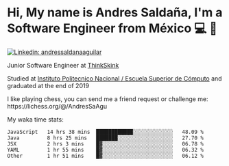 # Hi, My name is Andres Saldaña, I'm a Software Engineer from México :computer: :boy:

[![Linkedin: andressaldanaaguilar](https://img.shields.io/badge/-andressaldanaaguilar-blue?style=flat-square&logo=Linkedin&logoColor=white&link=https://www.linkedin.com/in/thaianebraga/)](https://www.linkedin.com/in/andressaldanaaguilar)

<p>Junior Software Engineer at <a href="https://www.thinkskink.com/">ThinkSkink</a></p>
<p>Studied at <a href="https://en.wikipedia.org/wiki/ESCOM">Instituto Politecnico Nacional / Escuela Superior de Cómputo</a> and graduated at the end of 2019</p>
<p>I like playing chess, you can send me a friend request or challenge me: https://lichess.org/@/AndresSaAgu</p>

<p> My waka time stats: </p>

<!--START_SECTION:waka-->
```text
JavaScript   14 hrs 38 mins  ████████████░░░░░░░░░░░░░   48.09 % 
Java         8 hrs 25 mins   ███████░░░░░░░░░░░░░░░░░░   27.70 % 
JSX          2 hrs 3 mins    █▓░░░░░░░░░░░░░░░░░░░░░░░   06.78 % 
YAML         1 hr 55 mins    █▓░░░░░░░░░░░░░░░░░░░░░░░   06.32 % 
Other        1 hr 51 mins    █▓░░░░░░░░░░░░░░░░░░░░░░░   06.12 % 
```
<!--END_SECTION:waka-->
